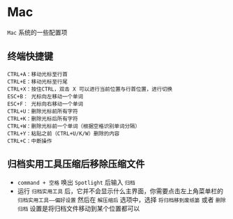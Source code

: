 # Mac
`Mac` 系统的一些配置项

## 终端快捷键
```
CTRL+A：移动光标至行首
CTRL+E：移动光标至行尾
CTRL+X：按住CTRL，双击 X 可以进行当前位置与行首位置，进行切换
ESC+B： 光标向左移动一个单词
ESC+F： 光标向右移动一个单词
CTRL+U：删除光标前所有字符
CTRL+K：删除光标后所有字符
CTRL+W：删除光标前一个单词（根据空格识别单词分隔）
CTRL+Y：粘贴之前（CTRL+U/K/W）删除的内容
CTRL+C：中断操作
```

## 归档实用工具压缩后移除压缩文件
- `command + 空格` 唤出 `Spotlight` 后输入 `归档`
- 运行 `归档实用工具` 后，它并不会显示什么主界面，你需要点击左上角菜单栏的 `归档实用工具——偏好设置` 然后在 `解压缩后` 选项中，选择 `将归档移到废纸篓` 或者 `删除归档` 设置是将归档文件移动到某个位置都可以